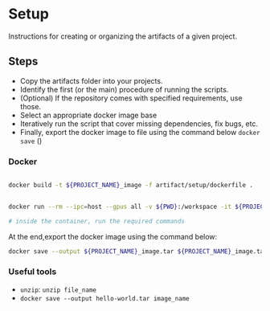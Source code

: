 # Setup

Instructions for creating or organizing the artifacts of a given project. 

## Steps

- Copy the artifacts folder into your projects. 
- Identify the first (or the main) procedure of running the scripts.
- (Optional) If the repository comes with specified requirements, use those.
- Select an appropriate docker image base
- Iteratively run the script that cover missing dependencies, fix bugs, etc.
- Finally, export the docker image to file using the command below `docker save` ()

### Docker
```bash

docker build -t ${PROJECT_NAME}_image -f artifact/setup/dockerfile .


docker run --rm --ipc=host --gpus all -v ${PWD}:/workspace -it ${PROJECT_NAME}_image bash

# inside the container, run the required commands

```

At the end,export the docker image using the command below:
```bash
docker save --output ${PROJECT_NAME}_image.tar ${PROJECT_NAME}_image.tar
```

### Useful tools
- `unzip`: `unzip file_name`
- `docker save --output hello-world.tar image_name`